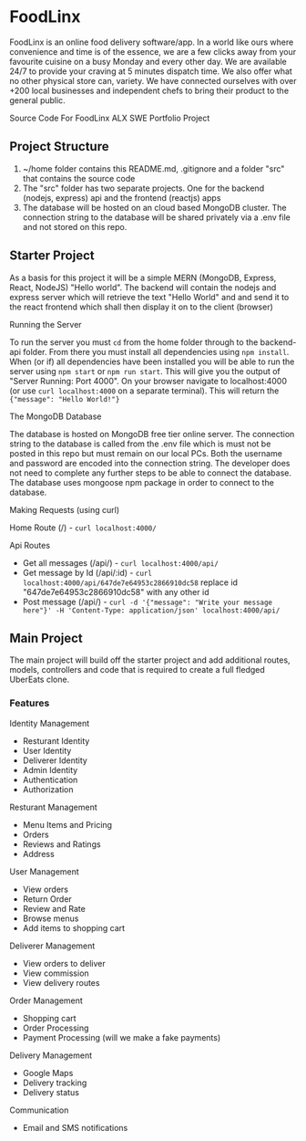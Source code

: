 # FoodLinx

FoodLinx is an online food delivery software/app. In a world like ours where convenience and time is of the essence, we are a few clicks away from your favourite cuisine on a busy Monday and every other day. We are available 24/7 to provide your craving at 5 minutes dispatch time. We also offer what no other physical store can, variety. We have connected ourselves with over +200 local businesses and independent chefs to bring their product to the general public.

Source Code For FoodLinx ALX SWE Portfolio Project

## Project Structure

1. ~/home folder contains this README.md, .gitignore and a folder "src" that contains the source code
2. The "src" folder has two separate projects. One for the backend (nodejs, express) api and the frontend (reactjs) apps
3. The database will be hosted on an cloud based MongoDB cluster. The connection string to the database will be shared privately via a .env file and not stored on this repo.

## Starter Project

As a basis for this project it will be a simple MERN (MongoDB, Express, React, NodeJS) "Hello world". The backend will contain the nodejs and express server which will retrieve the text "Hello World" and and send it to the react frontend which shall then display it on to the client (browser)

Running the Server

To run the server you must `cd` from the home folder through to the backend-api folder. From there you must install all dependencies using `npm install`. When (or if) all dependencies have been installed you will be able to run the server using `npm start` or `npm run start`. This will give you the output of "Server Running: Port 4000". On your browser navigate to localhost:4000 (or use `curl localhost:4000` on a separate terminal). This will return the `{"message": "Hello World!"}`

The MongoDB Database

The database is hosted on MongoDB free tier online server. The connection string to the database is called from the .env file which is must not be posted in this repo but must remain on our local PCs. Both the username and password are encoded into the connection string. The developer does not need to complete any further steps to be able to connect the database. The database uses mongoose npm package in order to connect to the database.

Making Requests (using curl)

Home Route (/) - `curl localhost:4000/`

Api Routes

- Get all messages (/api/) - `curl localhost:4000/api/`
- Get message by Id (/api/:id) - `curl localhost:4000/api/647de7e64953c2866910dc58` replace id "647de7e64953c2866910dc58" with any other id
- Post message (/api/) - `curl -d '{"message": "Write your message here"}' -H 'Content-Type: application/json' localhost:4000/api/`

## Main Project

The main project will build off the starter project and add additional routes, models, controllers and code that is required to create a full fledged UberEats clone.

### Features

Identity Management

- Resturant Identity
- User Identity
- Deliverer Identity
- Admin Identity
- Authentication
- Authorization

Resturant Management

- Menu Items and Pricing
- Orders
- Reviews and Ratings
- Address

User Management

- View orders
- Return Order
- Review and Rate
- Browse menus
- Add items to shopping cart

Deliverer Management

- View orders to deliver
- View commission
- View delivery routes

Order Management

- Shopping cart
- Order Processing
- Payment Processing (will we make a fake payments)

Delivery Management

- Google Maps
- Delivery tracking
- Delivery status

Communication

- Email and SMS notifications
